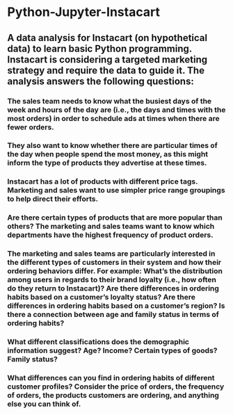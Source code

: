 # Python-Jupyter-Instacart
## A data analysis for Instacart (on hypothetical data) to learn basic Python programming.  Instacart is considering a targeted marketing strategy and require the data to guide it.  The analysis answers the following questions:
### The sales team needs to know what the busiest days of the week and hours of the day are (i.e., the days and times with the most orders) in order to schedule ads at times when there are fewer orders.
### They also want to know whether there are particular times of the day when people spend the most money, as this might inform the type of products they advertise at these times.
### Instacart has a lot of products with different price tags. Marketing and sales want to use simpler price range groupings to help direct their efforts.
### Are there certain types of products that are more popular than others? The marketing and sales teams want to know which departments have the highest frequency of product orders.
### The marketing and sales teams are particularly interested in the different types of customers in their system and how their ordering behaviors differ. For example: What’s the distribution among users in regards to their brand loyalty (i.e., how often do they return to Instacart)?  Are there differences in ordering habits based on a customer’s loyalty status?  Are there differences in ordering habits based on a customer’s region?  Is there a connection between age and family status in terms of ordering habits?
### What different classifications does the demographic information suggest? Age? Income? Certain types of goods? Family status?
### What differences can you find in ordering habits of different customer profiles? Consider the price of orders, the frequency of orders, the products customers are ordering, and anything else you can think of.

